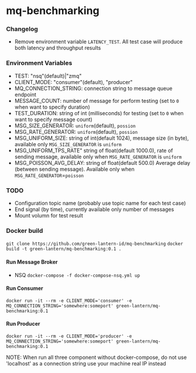 mq-benchmarking
==========================

### Changelog
- Remove environment variable `LATENCY_TEST`. All test case will produce both latency and throughput results

### Environment Variables
- TEST: "nsq"(default)|"zmq"
- CLIENT_MODE:    "consumer"(default), "producer"
- MQ_CONNECTION_STRING: connection string to message queue endpoint
- MESSAGE_COUNT: number of message for perform testing (set to `0` when want to specify duration)
- TEST_DURATION: string of int (milliseconds) for testing (set to `0` when want to specify message count)
- MSG_SIZE_GENERATOR: `uniform`(default), `possion`
- MSG_RATE_GENERATOR: `uniform`(default), `possion`
- MSG_UNIFORM_SIZE: string of int(default 1024), message size (in byte), available only `MSG_SIZE_GENERATOR` is `uniform`
- MSG_UNIFORM_TPS_RATE" string of float(default 1000.0), rate of sending message, available only when `MSG_RATE_GENERATOR` is `uniform`
- MSG_POISSON_AVG_DELAY: string of float(default 500.0) Average delay (between sending message). Available only when `MSG_RATE_GENERATOR`=`poisson`


### TODO
- Configuration topic name (probably use topic name for each test case)
- End signal (by time), currently available only number of messages
- Mount volumn for test result


### Docker build

`git clone https://github.com/green-lantern-id/mq-benchmarking`
`docker build -t green-lantern/mq-benchmarking:0.1 .`

#### Run Message Broker 
- NSQ
    `docker-compose -f docker-compose-nsq.yml up`

#### Run Consumer
`docker run -it --rm -e CLIENT_MODE='consumer' -e MQ_CONNECTION_STRING='somewhere:someport' green-lantern/mq-benchmarking:0.1`

#### Run Producer
`docker run -it --rm -e CLIENT_MODE='producer' -e MQ_CONNECTION_STRING='somewhere:someport' green-lantern/mq-benchmarking:0.1`

NOTE: When run all three component without docker-compose, do not use 'localhost' as a connection string
use your machine real IP instead
